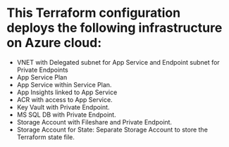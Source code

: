 # This Terraform configuration deploys the following infrastructure on Azure cloud:

- VNET with Delegated subnet for App Service and Endpoint subnet for Private Endpoints
- App Service Plan
- App Service within Service Plan.
- App Insights linked to App Service
- ACR with access to App Service.
- Key Vault with Private Endpoint.
- MS SQL DB with Private Endpoint.
- Storage Account with Fileshare and Private Endpoint.
- Storage Account for State: Separate Storage Account to store the Terraform state file.
